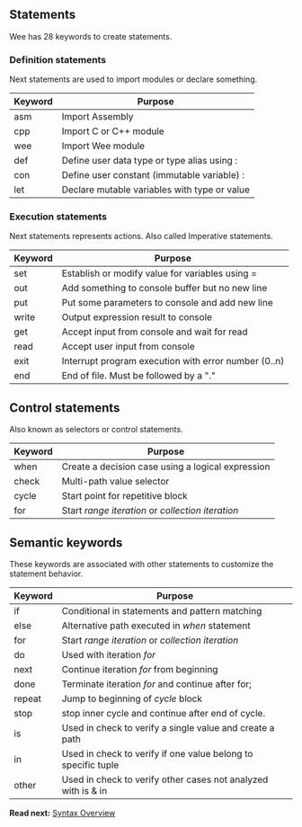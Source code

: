 ## Statements

Wee has 28 keywords to create statements.

### Definition statements

Next statements are used to import modules or declare something.

| Keyword  | Purpose
|----------|--------------------------------------------------
| asm      | Import Assembly
| cpp      | Import C or C++ module
| wee      | Import Wee module
| def      | Define user data type or type alias using :
| con      | Define user constant (immutable variable) :
| let      | Declare mutable variables with type or value


### Execution statements

Next statements represents actions. Also called Imperative statements.

| Keyword  | Purpose
|----------|--------------------------------------------------
| set      | Establish or modify value for variables using =
| out      | Add something to console buffer but no new line 
| put      | Put some parameters to console and add new line
| write    | Output expression result to console 
| get      | Accept input from console and wait for read
| read     | Accept user input from console 
| exit     | Interrupt program execution with error number (0..n)
| end      | End of file. Must be followed by a "."

## Control statements

Also known as selectors or control statements.

| Keyword  | Purpose
|----------|--------------------------------------------------
| when     | Create a decision case using a logical expression
| check    | Multi-path value selector
| cycle    | Start point for repetitive block
| for      | Start _range iteration_ or _collection iteration_


## Semantic keywords

These keywords are associated with other statements to customize the statement behavior.

| Keyword  | Purpose
|----------|--------------------------------------------------
| if       | Conditional in statements and pattern matching
| else     | Alternative path executed in _when_ statement
| for      | Start _range iteration_ or _collection iteration_
| do       | Used with iteration _for_
| next     | Continue iteration _for_ from beginning
| done     | Terminate iteration _for_ and continue after for;
| repeat   | Jump to beginning of _cycle_ block
| stop     | stop inner cycle and continue after end of cycle.
| is       | Used in check to verify a single value and create a path
| in       | Used in check to verify if one value belong to specific tuple
| other    | Used in check to verify other cases not analyzed with is & in

**Read next:** [Syntax Overview](syntax.md)